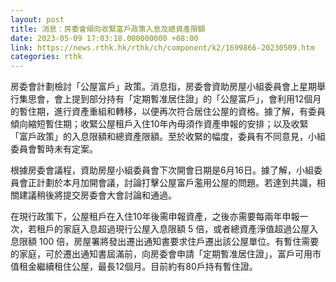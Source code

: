 ```yaml
---
layout: post
title: 消息：房委會傾向收緊富戶政策入息及總資產限額
date: 2023-05-09 17:03:18.000000000 +08:00
link: https://news.rthk.hk/rthk/ch/component/k2/1699866-20230509.htm
categories: rthk
---
```


房委會計劃檢討「公屋富戶」政策。消息指，房委會資助房屋小組委員會上星期舉行集思會，會上提到部分持有「定期暫准居住證」的「公屋富戶」，會利用12個月的暫住期，進行資產重組和轉移，以便再次符合居住公屋的資格。據了解，有委員傾向縮短暫住期；收緊公屋租戶入住10年內毋須作資產申報的安排；以及收緊「富戶政策」的入息限額和總資產限額。至於收緊的幅度，委員有不同意見，小組委員會暫時未有定案。

根據房委會議程，資助房屋小組委員會下次開會日期是6月16日。據了解，小組委員會正計劃於本月加開會議，討論打擊公屋富戶濫用公屋的問題。若達到共識，相關建議稍後將提交房委會大會討論和通過。

在現行政策下，公屋租戶在入住10年後需申報資產，之後亦需要每兩年申報一次，若租戶的家庭入息超過現行公屋入息限額 5 倍，或者總資產淨值超過公屋入息限額 100 倍，房屋署將發出遷出通知書要求住戶遷出該公屋單位。有暫住需要的家庭，可於遷出通知書屆滿前，向房委會申請「定期暫准居住證」，富戶可用市值租金繼續租住公屋，最長12個月。目前約有80戶持有暫住證。
